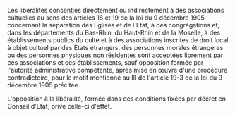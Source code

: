 Les libéralités consenties directement ou indirectement à des associations cultuelles au sens des articles 18 et 19 de la loi du 9 décembre 1905 concernant la séparation des Eglises et de l'Etat, à des congrégations et, dans les départements du Bas-Rhin, du Haut-Rhin et de la Moselle, à des établissements publics du culte et à des associations inscrites de droit local à objet cultuel par des Etats étrangers, des personnes morales étrangères ou des personnes physiques non résidentes sont acceptées librement par ces associations et ces établissements, sauf opposition formée par l'autorité administrative compétente, après mise en œuvre d'une procédure contradictoire, pour le motif mentionné au III de l'article 19-3 de la loi du 9 décembre 1905 précitée.

L'opposition à la libéralité, formée dans des conditions fixées par décret en Conseil d'Etat, prive celle-ci d'effet.
